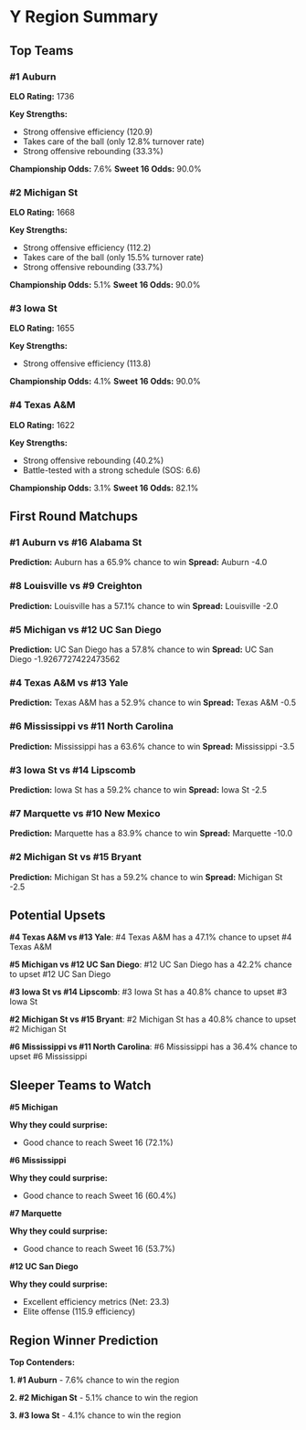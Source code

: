 # Y Region Summary

## Top Teams

### #1 Auburn
**ELO Rating:** 1736

**Key Strengths:**
* Strong offensive efficiency (120.9)
* Takes care of the ball (only 12.8% turnover rate)
* Strong offensive rebounding (33.3%)

**Championship Odds:** 7.6%
**Sweet 16 Odds:** 90.0%

### #2 Michigan St
**ELO Rating:** 1668

**Key Strengths:**
* Strong offensive efficiency (112.2)
* Takes care of the ball (only 15.5% turnover rate)
* Strong offensive rebounding (33.7%)

**Championship Odds:** 5.1%
**Sweet 16 Odds:** 90.0%

### #3 Iowa St
**ELO Rating:** 1655

**Key Strengths:**
* Strong offensive efficiency (113.8)

**Championship Odds:** 4.1%
**Sweet 16 Odds:** 90.0%

### #4 Texas A&M
**ELO Rating:** 1622

**Key Strengths:**
* Strong offensive rebounding (40.2%)
* Battle-tested with a strong schedule (SOS: 6.6)

**Championship Odds:** 3.1%
**Sweet 16 Odds:** 82.1%

## First Round Matchups

### #1 Auburn vs #16 Alabama St

**Prediction:** Auburn has a 65.9% chance to win
**Spread:** Auburn -4.0

### #8 Louisville vs #9 Creighton

**Prediction:** Louisville has a 57.1% chance to win
**Spread:** Louisville -2.0

### #5 Michigan vs #12 UC San Diego

**Prediction:** UC San Diego has a 57.8% chance to win
**Spread:** UC San Diego -1.9267727422473562

### #4 Texas A&M vs #13 Yale

**Prediction:** Texas A&M has a 52.9% chance to win
**Spread:** Texas A&M -0.5

### #6 Mississippi vs #11 North Carolina

**Prediction:** Mississippi has a 63.6% chance to win
**Spread:** Mississippi -3.5

### #3 Iowa St vs #14 Lipscomb

**Prediction:** Iowa St has a 59.2% chance to win
**Spread:** Iowa St -2.5

### #7 Marquette vs #10 New Mexico

**Prediction:** Marquette has a 83.9% chance to win
**Spread:** Marquette -10.0

### #2 Michigan St vs #15 Bryant

**Prediction:** Michigan St has a 59.2% chance to win
**Spread:** Michigan St -2.5

## Potential Upsets

**#4 Texas A&M vs #13 Yale**: #4 Texas A&M has a 47.1% chance to upset #4 Texas A&M

**#5 Michigan vs #12 UC San Diego**: #12 UC San Diego has a 42.2% chance to upset #12 UC San Diego

**#3 Iowa St vs #14 Lipscomb**: #3 Iowa St has a 40.8% chance to upset #3 Iowa St

**#2 Michigan St vs #15 Bryant**: #2 Michigan St has a 40.8% chance to upset #2 Michigan St

**#6 Mississippi vs #11 North Carolina**: #6 Mississippi has a 36.4% chance to upset #6 Mississippi

## Sleeper Teams to Watch

**#5 Michigan**

**Why they could surprise:**
* Good chance to reach Sweet 16 (72.1%)

**#6 Mississippi**

**Why they could surprise:**
* Good chance to reach Sweet 16 (60.4%)

**#7 Marquette**

**Why they could surprise:**
* Good chance to reach Sweet 16 (53.7%)

**#12 UC San Diego**

**Why they could surprise:**
* Excellent efficiency metrics (Net: 23.3)
* Elite offense (115.9 efficiency)

## Region Winner Prediction

**Top Contenders:**

**1. #1 Auburn** - 7.6% chance to win the region

**2. #2 Michigan St** - 5.1% chance to win the region

**3. #3 Iowa St** - 4.1% chance to win the region

